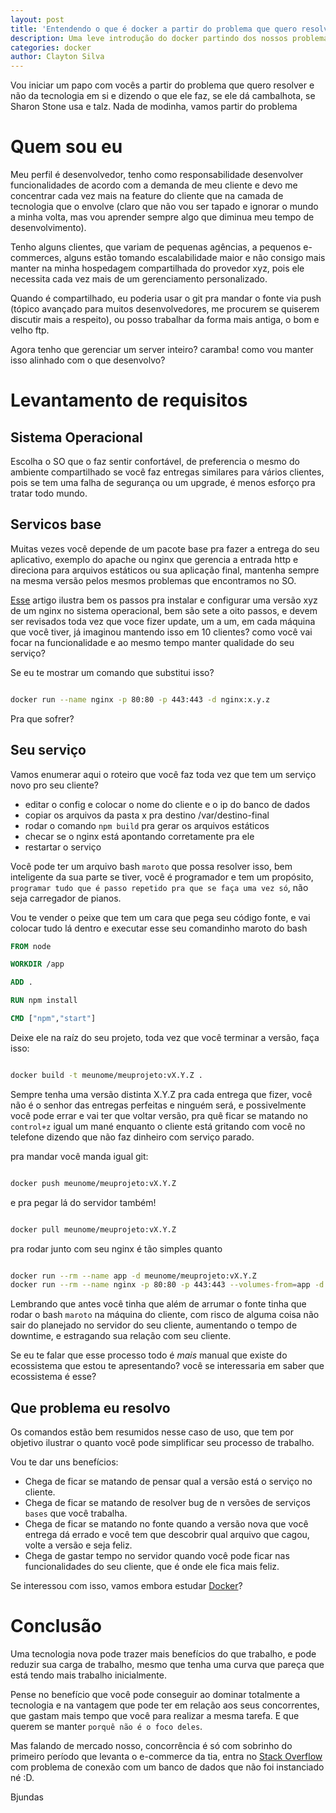 ```yaml
---
layout: post
title: 'Entendendo o que é docker a partir do problema que quero resolver'
description: Uma leve introdução do docker partindo dos nossos problemas de cotidiano e o que ele se propõe a resolver
categories: docker
author: Clayton Silva
---
```


Vou iniciar um papo com vocês a partir do problema que quero resolver e não da tecnologia em si e dizendo o que ele faz, se ele dá cambalhota, se Sharon Stone usa e talz. Nada de modinha, vamos partir do problema

# Quem sou eu

Meu perfil é desenvolvedor, tenho como responsabilidade desenvolver funcionalidades de acordo com a demanda de meu cliente e devo me concentrar cada vez mais na feature do cliente que na camada de tecnologia que o envolve (claro que não vou ser tapado e ignorar o mundo a minha volta, mas vou aprender sempre algo que diminua meu tempo de desenvolvimento).

Tenho alguns clientes, que variam de pequenas agências, a pequenos e-commerces, alguns estão tomando escalabilidade maior e não consigo mais manter na minha hospedagem compartilhada do provedor xyz, pois ele necessita cada vez mais de um gerenciamento personalizado.

Quando é compartilhado, eu poderia usar o git pra mandar o fonte via push (tópico avançado para muitos desenvolvedores, me procurem se quiserem discutir mais a respeito), ou posso trabalhar da forma mais antiga, o bom e velho ftp.

Agora tenho que gerenciar um server inteiro? caramba! como vou manter isso alinhado com o que desenvolvo?

# Levantamento de requisitos

## Sistema Operacional

Escolha o SO que o faz sentir confortável, de preferencia o mesmo do ambiente compartilhado se você faz entregas similares para vários clientes, pois se tem uma falha de segurança ou um upgrade, é menos esforço pra tratar todo mundo.

## Servicos base

Muitas vezes você depende de um pacote base pra fazer a entrega do seu aplicativo, exemplo do apache ou nginx que gerencia a entrada http e direciona para arquivos estáticos ou sua aplicação final, mantenha sempre na mesma versão pelos mesmos problemas que encontramos no SO.

[Esse](https://www.digitalocean.com/community/tutorials/como-instalar-o-nginx-no-ubuntu-16-04-pt) artigo ilustra bem os passos pra instalar e configurar uma versão xyz de um nginx no sistema operacional, bem são sete a oito passos, e devem ser revisados toda vez que voce fizer update, um a um, em cada máquina que você tiver, já imaginou mantendo isso em 10 clientes? como você vai focar na funcionalidade e ao mesmo tempo manter qualidade do seu serviço?

Se eu te mostrar um comando que substitui isso?

```bash

docker run --name nginx -p 80:80 -p 443:443 -d nginx:x.y.z

```

Pra que sofrer?

## Seu serviço

Vamos enumerar aqui o roteiro que você faz toda vez que tem um serviço novo pro seu cliente?

* editar o config e colocar o nome do cliente e o ip do banco de dados
* copiar os arquivos da pasta x pra destino /var/destino-final
* rodar o comando `npm build` pra gerar os arquivos estáticos
* checar se o nginx está apontando corretamente pra ele
* restartar o serviço

Você pode ter um arquivo bash `maroto` que possa resolver isso, bem inteligente da sua parte se tiver, você é programador e tem um propósito, `programar tudo que é passo repetido pra que se faça uma vez só`, não seja carregador de pianos.

Vou te vender o peixe que tem um cara que pega seu código fonte, e vai colocar tudo lá dentro e executar esse seu comandinho maroto do bash

```Dockerfile
FROM node

WORKDIR /app

ADD .

RUN npm install

CMD ["npm","start"]
```

Deixe ele na raíz do seu projeto, toda vez que você terminar a versão, faça isso:

```bash

docker build -t meunome/meuprojeto:vX.Y.Z .

```

Sempre tenha uma versão distinta X.Y.Z pra cada entrega que fizer, você não é o senhor das entregas perfeitas e ninguém será, e possivelmente você pode errar e vai ter que voltar versão, pra quê ficar se matando no `control+z` igual um mané enquanto o cliente está gritando com você no telefone dizendo que não faz dinheiro com serviço parado.

pra mandar você manda igual git:

```bash

docker push meunome/meuprojeto:vX.Y.Z

```

e pra pegar lá do servidor também!

```bash

docker pull meunome/meuprojeto:vX.Y.Z

```

pra rodar junto com seu nginx é tão simples quanto

```bash

docker run --rm --name app -d meunome/meuprojeto:vX.Y.Z
docker run --rm --name nginx -p 80:80 -p 443:443 --volumes-from=app -d nginx:x.y.z

```

Lembrando que antes você tinha que além de arrumar o fonte tinha que rodar o bash `maroto`
na máquina do cliente, com risco de alguma coisa não sair do planejado no servidor do seu cliente, aumentando o tempo de downtime, e estragando sua relação com seu cliente.

Se eu te falar que esse processo todo é *mais* manual que existe do ecossistema que estou te apresentando? você se interessaria em saber que ecossistema é esse?

## Que problema eu resolvo

Os comandos estão bem resumidos nesse caso de uso, que tem por objetivo ilustrar o quanto você pode simplificar seu processo de trabalho.

Vou te dar uns benefícios:

* Chega de ficar se matando de pensar qual a versão está o serviço no cliente.
* Chega de ficar se matando de resolver bug de n versões de serviços `bases` que você trabalha.
* Chega de ficar se matando no fonte quando a versão nova que você entrega dá errado e você tem que descobrir qual arquivo que cagou, volte a versão e seja feliz.
* Chega de gastar tempo no servidor quando você pode ficar nas funcionalidades do seu cliente, que é onde ele fica mais feliz.

Se interessou com isso, vamos embora estudar [Docker](http://blog.dev-es.org/introducao-ao-docker-parte-1/)?

# Conclusão

Uma tecnologia nova pode trazer mais benefícios do que trabalho, e pode reduzir sua carga de trabalho, mesmo que tenha uma curva que pareça que está tendo mais trabalho inicialmente. 

Pense no benefício que você pode conseguir ao dominar totalmente a tecnologia e na vantagem que pode ter em relação aos seus concorrentes, que gastam mais tempo que você para realizar a mesma tarefa. E que querem se manter 
`porquê não é o foco deles`. 

Mas falando de mercado nosso, concorrência é só com sobrinho do primeiro período que levanta o e-commerce da tia, entra no 
[Stack Overflow](https://pt.stackoverflow.com/) com problema de conexão com um banco de dados que não foi instanciado né :D.

Bjundas
